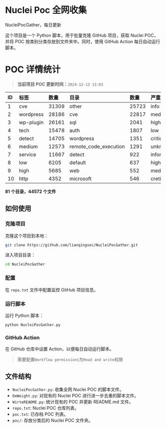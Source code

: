 # Nuclei Poc 全网收集
NucleiPocGather，每日更新

这个项目是一个 Python 脚本，用于批量克隆 GitHub 项目，获取 Nuclei POC，并将 POC 按类别分类存放到文件夹中。同时，使用 GitHub Action 每日自动运行脚本。
# POC 详情统计

> **当前项目 POC 更新时间：**`2024-12-13 13:03`

| ID | 标签      | 数量 | 目录       | 数量 | 严重性   | 数量 |
|:---| :-------- | :--- | :--------- | :--- | :------- | :--- |
| 1 | cve | 31309 | other | 25723 | info | 20542 |
| 2 | wordpress | 28186 | cve | 22817 | medium | 17044 |
| 3 | wp-plugin | 26161 | sql | 2041 | high | 11561 |
| 4 | tech | 15478 | auth | 1807 | low | 7268 |
| 5 | detect | 14705 | wordpress | 1351 | critical | 5835 |
| 6 | medium | 12573 | remote_code_execution | 1291 | unknown | 62 |
| 7 | service | 11667 | detect | 922 | informative | 18 |
| 8 | low | 6205 | default | 637 | hight | 15 |
| 9 | high | 5685 | web | 552 | meduim | 10 |
| 10 | http | 4352 | microsoft | 546 | cretical | 2 |

**81 个目录，44572 个文件**
## 如何使用

### 克隆项目

克隆这个项目到本地：

```bash
git clone https://github.com/lianqingsec/NucleiPocGather.git
```

进入项目目录：

```bash
cd NucleiPocGather
```

### 配置

在 `repo.txt` 文件中配置监控 GitHub 项目信息。

### 运行脚本

运行 Python 脚本：

```bash
python NucleiPocGather.py
```

### GitHub Action

在 GitHub 仓库中设置 Action，以便每日自动运行脚本。

> 需要配置`Workflow permissions`为`Read and write`权限

## 文件结构

- `NucleiPocGather.py`: 收集全网 Nuclei POC 的脚本文件。
- `DeWeight.py`: 对现有的 Nuclei POC 进行进一步去重的脚本文件。
- `WirteREADME.py`: 统计现有的 POC 并更新 README.md 文件。
- `repo.txt`: Nuclei POC 仓库列表。
- `poc.txt`: 已存档 POC 列表。
- `poc/`: 存放分类后的 Nuclei POC 文件夹。

